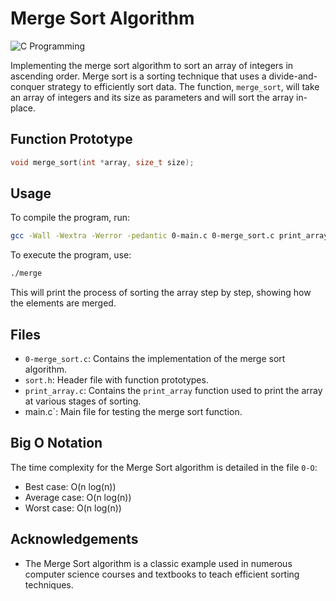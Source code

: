 # Merge Sort Algorithm

![C Programming](https://img.shields.io/badge/C%20Programming-gray?style=for-the-badge&logo=c&logoColor=white)

Implementing the merge sort algorithm to sort an array of integers in ascending order. Merge sort is a sorting technique that uses a divide-and-conquer strategy to efficiently sort data. The function, `merge_sort`, will take an array of integers and its size as parameters and will sort the array in-place.

## Function Prototype

```c
void merge_sort(int *array, size_t size);
```

## Usage

To compile the program, run:

```bash
gcc -Wall -Wextra -Werror -pedantic 0-main.c 0-merge_sort.c print_array.c -o merge
```

To execute the program, use:

```bash
./merge
```

This will print the process of sorting the array step by step, showing how the elements are merged.

## Files

- `0-merge_sort.c`: Contains the implementation of the merge sort algorithm.
- `sort.h`: Header file with function prototypes.
- `print_array.c`: Contains the `print_array` function used to print the array at various stages of sorting.
- main.c`: Main file for testing the merge sort function.

## Big O Notation

The time complexity for the Merge Sort algorithm is detailed in the file `0-O`:

- Best case: O(n log(n))
- Average case: O(n log(n))
- Worst case: O(n log(n))


## Acknowledgements

- The Merge Sort algorithm is a classic example used in numerous computer science courses and textbooks to teach efficient sorting techniques.


```

